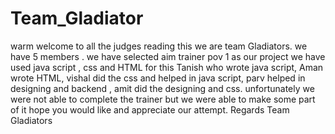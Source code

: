 # Team_Gladiator
warm welcome to all the judges reading this we are team Gladiators. we have 5 members . we have selected aim trainer pov 1 as our project we have used java script ,
css and HTML for this Tanish who wrote java script, Aman wrote HTML, vishal did the css and helped in java script, parv helped in designing and backend ,
amit did the designing and css. unfortunately we were not able to complete the trainer but we were able to make some part of it hope you would like and 
appreciate our attempt.
Regards 
Team Gladiators

